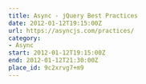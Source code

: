 ```yaml
---
title: Async - jQuery Best Practices
date: 2012-01-12T19:15:00Z
url: https://asyncjs.com/practices/
category:
- Async
start: 2012-01-12T19:15:00Z
end: 2012-01-12T21:30:00Z
place_id: 9c2xrvg7+m9
---
```

